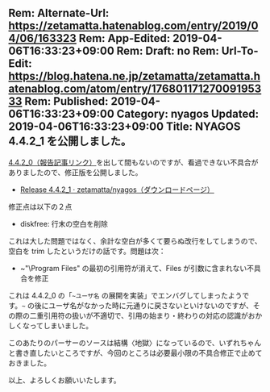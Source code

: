 Rem: Alternate-Url: https://zetamatta.hatenablog.com/entry/2019/04/06/163323
Rem: App-Edited: 2019-04-06T16:33:23+09:00
Rem: Draft: no
Rem: Url-To-Edit: https://blog.hatena.ne.jp/zetamatta/zetamatta.hatenablog.com/atom/entry/17680117127009195333
Rem: Published: 2019-04-06T16:33:23+09:00
Category: nyagos
Updated: 2019-04-06T16:33:23+09:00
Title:  NYAGOS 4.4.2_1 を公開しました。
---
[4.4.2_0（報告記事リンク）](http://zetamatta.hatenablog.com/entry/2019/04/04/001721)を出して間もないのですが、看過できない不具合がありましたので、修正版を公開しました。

* [Release 4.4.2_1 · zetamatta/nyagos（ダウンロードページ）](https://github.com/zetamatta/nyagos/releases/tag/4.4.2_1)

修正点は以下の２点

* diskfree: 行末の空白を削除

これは大した問題ではなく、余計な空白が多くて要らぬ改行をしてしまうので、空白を trim したというだけの話です。問題は次：

* ~"\Program Files" の最初の引用符が消えて、Files が引数に含まれない不具合を修正

これは 4.4.2_0 の「`~ユーザ名` の展開を実装」でエンバグしてしまったようです。`~` の後にユーザ名がなかった時に元通りに戻さないといけないのですが、その際の二重引用符の扱いが不適切で、引用の始まり・終わりの対応の認識がおかしくなってしまいました。

このあたりのパーサーのソースは結構〈地獄〉になっているので、いずれちゃんと書き直したいところですが、今回のところは必要最小限の不具合修正で止めておきました。

以上、よろしくお願いいたします。
